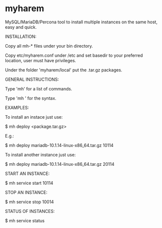 myharem
=======

MySQL/MariaDB/Percona tool to install multiple instances on the same host, easy and quick.


INSTALLATION:

Copy all mh-* files under your bin directory.

Copy etc/myharem.conf under /etc and set basedir to your preferred location, user must have privileges.

Under the folder 'myharem/local' put the .tar.gz packages.


GENERAL INSTRUCTIONS:

Type 'mh' for a list of commands.

Type 'mh <command>' for the syntax.



EXAMPLES:

To install an instace just use:

$ mh deploy <package.tar.gz> <instance id>

E.g.:

$ mh deploy mariadb-10.1.14-linux-x86_64.tar.gz 10114

To install another instance just use:

$ mh deploy mariadb-10.1.14-linux-x86_64.tar.gz 20114


START AN INSTANCE:

$ mh service start 10114

STOP AN INSTANCE:

$ mh service stop 10014


STATUS OF INSTANCES:

$ mh service status
